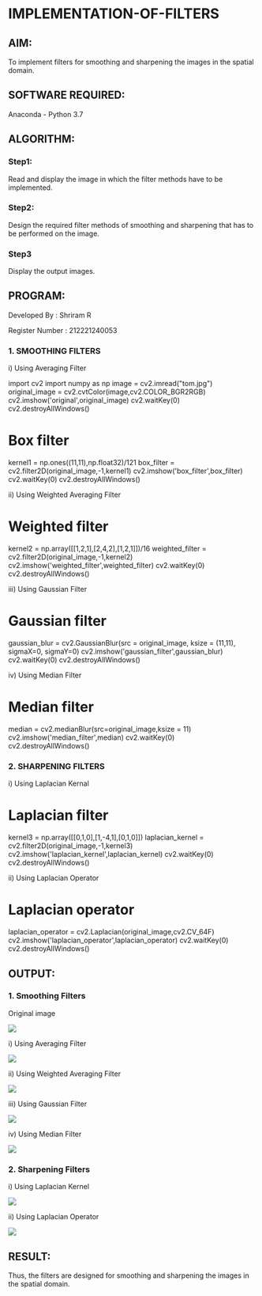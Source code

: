 # IMPLEMENTATION-OF-FILTERS
## AIM:
To implement filters for smoothing and sharpening the images in the spatial domain.

## SOFTWARE REQUIRED:
Anaconda - Python 3.7

## ALGORITHM:
### Step1:
Read and display the image in which the filter methods have to be implemented.

### Step2:
Design the required filter methods of smoothing and sharpening that has to be performed on the image.

### Step3
Display the output images. 
## PROGRAM:
Developed By : Shriram R

Register Number : 212221240053

### 1. SMOOTHING FILTERS

i) Using Averaging Filter

import cv2
import numpy as np
image = cv2.imread("tom.jpg")
original_image = cv2.cvtColor(image,cv2.COLOR_BGR2RGB)
cv2.imshow('original',original_image)
cv2.waitKey(0)
cv2.destroyAllWindows()

# Box filter

kernel1 = np.ones((11,11),np.float32)/121
box_filter = cv2.filter2D(original_image,-1,kernel1)
cv2.imshow('box_filter',box_filter)
cv2.waitKey(0)
cv2.destroyAllWindows()

ii) Using Weighted Averaging Filter

# Weighted filter

kernel2 = np.array([[1,2,1],[2,4,2],[1,2,1]])/16
weighted_filter = cv2.filter2D(original_image,-1,kernel2)
cv2.imshow('weighted_filter',weighted_filter)
cv2.waitKey(0)
cv2.destroyAllWindows()

iii) Using Gaussian Filter

# Gaussian filter

gaussian_blur = cv2.GaussianBlur(src = original_image, ksize = (11,11), sigmaX=0, sigmaY=0) 
cv2.imshow('gaussian_filter',gaussian_blur)
cv2.waitKey(0)
cv2.destroyAllWindows()


iv) Using Median Filter

# Median filter 

median = cv2.medianBlur(src=original_image,ksize = 11)
cv2.imshow('median_filter',median)
cv2.waitKey(0)
cv2.destroyAllWindows()


### 2. SHARPENING FILTERS
i) Using Laplacian Kernal

# Laplacian filter

kernel3 = np.array([[0,1,0],[1,-4,1],[0,1,0]]) 
laplacian_kernel = cv2.filter2D(original_image,-1,kernel3)
cv2.imshow('laplacian_kernel',laplacian_kernel)
cv2.waitKey(0)
cv2.destroyAllWindows()

ii) Using Laplacian Operator

# Laplacian operator

laplacian_operator = cv2.Laplacian(original_image,cv2.CV_64F)
cv2.imshow('laplacian_operator',laplacian_operator)
cv2.waitKey(0)
cv2.destroyAllWindows()


## OUTPUT:
### 1. Smoothing Filters

Original image


![](out1.png)


i) Using Averaging Filter


![](out2.png)


ii) Using Weighted Averaging Filter


![](out3.png)


iii) Using Gaussian Filter


![](out4.png)


iv) Using Median Filter


![](out5.png)

### 2. Sharpening Filters


i) Using Laplacian Kernel


![](out6.png)


ii) Using Laplacian Operator


![](out7.png)
## RESULT:
Thus, the filters are designed for smoothing and sharpening the images in the spatial domain.